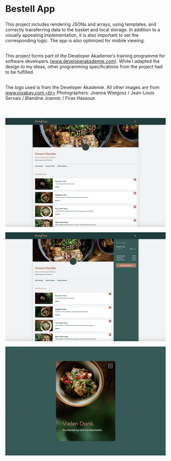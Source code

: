 <h1 align="left">Bestell App</h1>

###

<p align="left">This project includes rendering JSONs and arrays, using templates, and correctly transferring data to the basket and local storage. In addition to a visually appealing implementation, it is also important to set the corresponding logic. The app is also optimized for mobile viewing.
<br><br> 

This project forms part of the Developer Akademie's training programme for software developers (www.developerakademie.com). While I adapted the design to my ideas, other programming specifications from the project had to be fulfilled.<br><br>

The logo used is from the Developer Akademie. All other images are from www.pixabay.com.<br>
Photographers: Joanna Wielgosz / Jean-Louis Servais / Blandine Joannic / Firas Hassoun
</p><br>

###

![Bestell App](./assets/img/bestell-app-1.png)<br>

![Bestell App](./assets/img/bestell-app-2.png)<br>

![Bestell App](./assets/img/bestell-app-3.png)